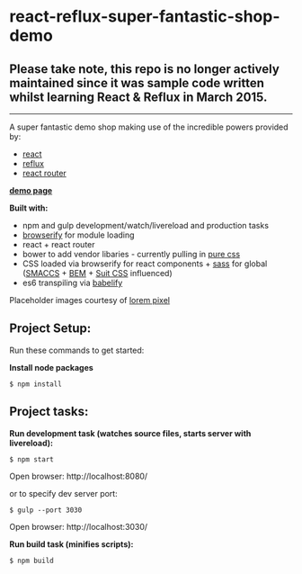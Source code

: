 # react-reflux-super-fantastic-shop-demo

## Please take note, this repo is no longer actively maintained since it was sample code written whilst learning React & Reflux in March 2015.

---

A super fantastic demo shop making use of the incredible powers provided by:
- [react](http://facebook.github.io/react/)
- [reflux](https://www.npmjs.com/package/reflux)
- [react router](https://github.com/rackt/react-router)

**<a href="http://marinda-s.github.io/react-reflux-super-fantastic-shop-demo/" target="_blank">demo page</a>**

**Built with:**
  - npm and gulp  development/watch/livereload and production tasks
  - [browserify](http://browserify.org/) for module loading
  - react + react router
  - bower to add vendor libaries - currently pulling in [pure css](http://purecss.io/)
  - CSS loaded via browserify for react components + [sass](http://sass-lang.com/) for global ([SMACCS](https://smacss.com/) + [BEM](http://csswizardry.com/2013/01/mindbemding-getting-your-head-round-bem-syntax/) + [Suit CSS](https://suitcss.github.io/) influenced)
  - es6 transpiling via [babelify](https://github.com/babel/babelify)

Placeholder images courtesy of [lorem pixel](http://lorempixel.com/)

## Project Setup:
Run these commands to get started:

**Install node packages**
```shell
$ npm install
```

## Project tasks:

**Run development task (watches source files, starts server with livereload):**
```shell
$ npm start
```
Open browser: http://localhost:8080/

or to specify dev server port:

```shell
$ gulp --port 3030
```
Open browser: http://localhost:3030/

**Run build task (minifies scripts):**
```shell
$ npm build
```
